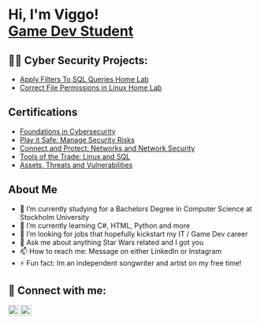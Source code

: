 <h1>Hi, I'm Viggo! <br/><a href="https://www.linkedin.com/in/viggo-hildingsson/">Game Dev Student</a></h1>

<h2>👨‍💻 Cyber Security Projects:</h2>

 - [Apply Filters To SQL Queries Home Lab](https://github.com/VHildingsson/ActiveDirectory/tree/main)
 - [Correct File Permissions in Linux Home Lab](https://github.com/VHildingsson/PermissionsLinux)

<h2>Certifications</h2>

- [Foundations in Cybersecurity](https://i.imgur.com/ERPFPDs.jpg)
- [Play it Safe: Manage Security Risks](https://i.imgur.com/srHSiDN.jpg)
- [Connect and Protect: Networks and Network Security](https://i.imgur.com/wvJaDse.jpg)
- [Tools of the Trade: Linux and SQL](https://i.imgur.com/ptw4RVm.jpg)
- [Assets, Threats and Vulnerabilities](https://i.imgur.com/b0qSQSW.jpg)

<h2>About Me</h2>

- 🔭 I’m currently studying for a Bachelors Degree in Computer Science at Stockholm University
- 🌱 I’m currently learning C#, HTML, Python and more
- 🤔 I’m looking for jobs that hopefully kickstart my IT / Game Dev career
- 💬 Ask me about anything Star Wars related and I got you
- 📫 How to reach me: Message on either LinkedIn or Instagram
- ⚡ Fun fact: Im an independent songwriter and artist on my free time!

<h2> 🤳 Connect with me:</h2>

[<img align="left" alt="ViggoHildingsson | LinkedIn" width="22px" src="https://cdn.jsdelivr.net/npm/simple-icons@v3/icons/linkedin.svg" />][linkedin]
[<img align="left" alt="ViggoHildingsson | Instagram" width="22px" src="https://cdn.jsdelivr.net/npm/simple-icons@v3/icons/instagram.svg" />][instagram]

[instagram]: https://www.instagram.com/viggo_hilding_sson/
[linkedin]: https://www.linkedin.com/in/viggo-hildingsson/

